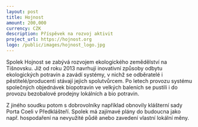 ```yaml
---
layout: post
title: Hojnost
amount: 200,000
currency: CZK
description: Příspěvek na rozvoj aktivit
project_url: https://hojnost.org
logo: /public/images/hojnost_logo.jpg
---
```


Spolek Hojnost se zabývá rozvojem ekologického zemědělství na Tišnovsku. Již od roku 2013 navrhují inovativní způsoby odbytu ekologických potravin a zavádí systémy, v nichž se odběratelé i pěstitelé/producenti stávají jejich spolutvůrcem. Po letech provozu systému společných objednávek biopotravin ve velkých baleních se pustili i do provozu bezobalové prodejny lokálních a bio potravin.

Z jiného soudku potom s dobrovolníky například obnovily klášterní sady Porta Coeli v Předklášteří. Spolek má zajímavé plány do budoucna jako např. hospodaření na nevyužité půdě anebo zavedení vlastní lokální měny.
